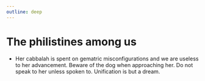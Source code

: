 ```yaml
---
outline: deep
---
```


# The philistines among us

- Her cabbalah is spent on gematric misconfigurations and we are useless to her advancement. Beware of the dog when approaching her. Do not speak to her unless spoken to. Unification is but a dream.
